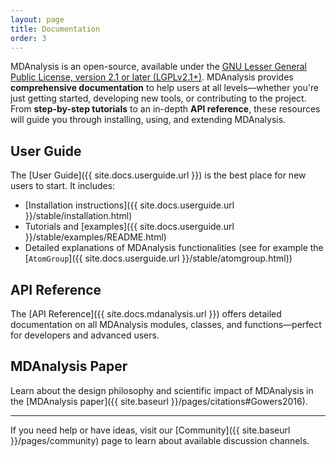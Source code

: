 ```yaml
---
layout: page
title: Documentation
order: 3
---
```


MDAnalysis is an open-source, available under the [GNU Lesser General Public License, version 2.1 or later (LGPLv2.1+)](https://www.gnu.org/licenses/lgpl-2.1.html). MDAnalysis provides **comprehensive documentation** to help users at all levels&mdash;whether you're just getting started, developing new tools, or contributing to the project. From **step-by-step tutorials** to an in-depth **API reference**, these resources will guide you through installing, using, and extending MDAnalysis.

## User Guide
The [User Guide]({{ site.docs.userguide.url }}) is the best place for new users to start. It includes:

- [Installation instructions]({{ site.docs.userguide.url }}/stable/installation.html)
- Tutorials and [examples]({{ site.docs.userguide.url }}/stable/examples/README.html)
- Detailed explanations of MDAnalysis functionalities (see for example the [`AtomGroup`]({{ site.docs.userguide.url }}/stable/atomgroup.html)) 

## API Reference
The [API Reference]({{ site.docs.mdanalysis.url }}) offers detailed documentation on all MDAnalysis modules, classes, and functions&mdash;perfect for developers and advanced users.

## MDAnalysis Paper
Learn about the design philosophy and scientific impact of MDAnalysis in the [MDAnalysis paper]({{ site.baseurl }}/pages/citations#Gowers2016).

---

If you need help or have ideas, visit our [Community]({{ site.baseurl }}/pages/community) page to learn about available discussion channels.


